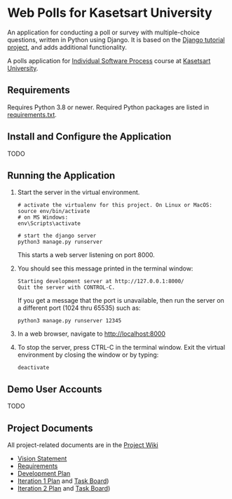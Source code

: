 # Web Polls for Kasetsart University

An application for conducting a poll or survey with multiple-choice questions, written in Python using Django. It is based on the [Django tutorial project][django-tutorial], and adds additional functionality.

A polls application for [Individual Software Process](https://cpske.github.io/ISP) course at [Kasetsart University](https://ku.ac.th).

## Requirements

Requires Python 3.8 or newer.  Required Python packages are listed in [requirements.txt](./requirements.txt). 

## Install and Configure the Application

TODO

## Running the Application

1. Start the server in the virtual environment. 
   ```
   # activate the virtualenv for this project. On Linux or MacOS:
   source env/bin/activate
   # on MS Windows:
   env\Scripts\activate

   # start the django server
   python3 manage.py runserver
   ```
   This starts a web server listening on port 8000.

2. You should see this message printed in the terminal window:
   ```
   Starting development server at http://127.0.0.1:8000/
   Quit the server with CONTROL-C.
   ```
   If you get a message that the port is unavailable, then run the server on a different port (1024 thru 65535) such as:
   ```
   python3 manage.py runserver 12345
   ```

3. In a web browser, navigate to <http://localhost:8000>

4. To stop the server, press CTRL-C in the terminal window. Exit the virtual environment by closing the window or by typing:
   ```
   deactivate
   ```

## Demo User Accounts

TODO

## Project Documents

All project-related documents are in the [Project Wiki](https://github.com/PanupunJanin/ku-polls/wiki)

- [Vision Statement](https://github.com/PanupunJanin/ku-polls/wiki/Vision-Statement)
- [Requirements](https://github.com/PanupunJanin/ku-polls/wiki/Requirements)
- [Development Plan](https://github.com/PanupunJanin/ku-polls/wiki/Development-Plan)
- [Iteration 1 Plan](https://github.com/PanupunJanin/ku-polls/wiki/Iteration-1-Plan) and [Task Board](https://github.com/users/PanupunJanin/projects/1))
- [Iteration 2 Plan](https://github.com/PanupunJanin/ku-polls/wiki/Iteration-2-Plan) and [Task Board](https://github.com/users/PanupunJanin/projects/2))

[django-tutorial]: https://docs.djangoproject.com/en/3.1/intro/tutorial01/
